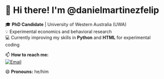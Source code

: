 # 👋 Hi there! I'm @danielmartinezfelip

🎓 **PhD Candidate** | University of Western Australia (UWA)  
💡 Experimental economics and behavioral research  
💻 Currently improving my skills in **Python** and **HTML** for experimental coding  

📫 **How to reach me:**  
[![Email](https://img.shields.io/badge/Email-daniel.martinezfelip%40research.uwa.edu.au-blue?style=flat&logo=gmail)](mailto:daniel.martinezfelip@research.uwa.edu.au)

😄 **Pronouns:** he/him

<!---
danielmartinezfelip/danielmartinezfelip is a ✨ special ✨ repository because its `README.md` (this file) appears on your GitHub profile.
You can click the Preview link to take a look at your changes.
--->
